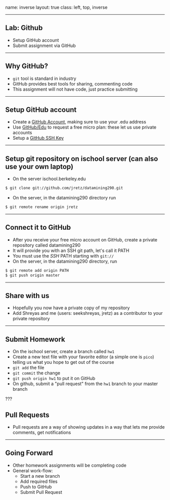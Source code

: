 name: inverse
layout: true
class: left, top, inverse

---

## Lab: Github

  + Setup GitHub account
  + Submit assignment via GitHub

---

## Why GitHub?

  + ```git``` tool is standard in industry
  + GitHub provides best tools for sharing, commenting code
  + This assignment will not have code, just practice submitting

---

## Setup GitHub account

  + Create a [GitHub Account](https://github.com/signup/free), making sure to
    use your .edu address
  + Use [GitHub/Edu](https://github.com/edu) to request a free micro plan:
    these let us use private accounts
  + Setup a [GitHub SSH Key](https://help.github.com/articles/generating-ssh-keys)

---

## Setup git repository on ischool server (can also use your own laptop)

  + On the server ischool.berkeley.edu
```bash
$ git clone git://github.com/jretz/datamining290.git
```
  + On the server, in the datamining290 directory run
```bash
$ git remote rename origin jretz
```

---

## Connect it to GitHub

  + After you receive your free micro account on GitHub, create a private repository called datamining290
  + It will provide you with an SSH git path, let's call it PATH
  + You must use the *SSH* PATH starting with ```git://```
  + On the server, in the datamining290 directory, run
```bash
$ git remote add origin PATH
$ git push origin master
```

---

## Share with us

  + Hopefully you now have a private copy of my repository
  + Add Shreyas and me (users: seekshreyas, jretz) as a contributor to your private repository

---

## Submit Homework

  + On the ischool server, create a branch called ```hw1```
  + Create a new text file with your favorite editor (a simple one is
    ```pico```) telling us what you hope to get out of the course
  + ```git add``` the file
  + ```git commit``` the change
  + ```git push origin hw1``` to put it on GitHub
  + On github, submit a "pull request" from the ```hw1``` branch to your master branch

???

## Pull Requests

   + Pull requests are a way of showing updates in a way that lets me provide
     comments, get notifications

---

## Going Forward

  + Other homework assignments will be completing code
  + General work-flow:
    + Start a new branch
    + Add required files
    + Push to GitHub
    + Submit Pull Request
